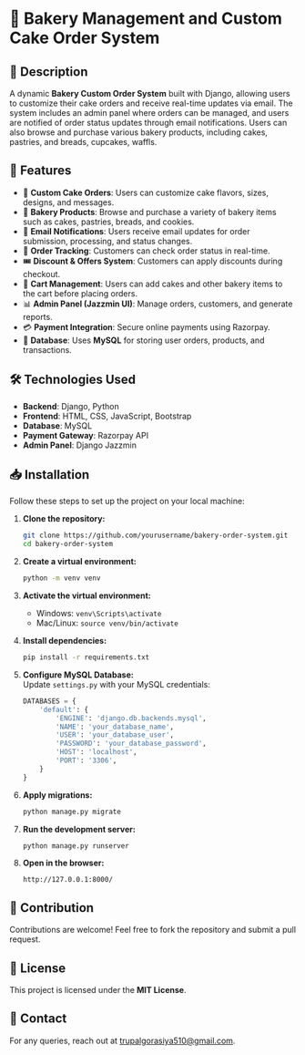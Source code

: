 # 🎂 Bakery Management and Custom Cake Order System

## 📌 Description
A dynamic **Bakery Custom Order System** built with Django, allowing users to customize their cake orders and 
receive real-time updates via email. The system includes an admin panel where orders can be managed, and users 
are notified of order status updates through email notifications. Users can also browse and purchase various 
bakery products, including cakes, pastries, and breads, cupcakes, waffls.

## 🚀 Features
- 🎂 **Custom Cake Orders**: Users can customize cake flavors, sizes, designs, and messages.
- 🍰 **Bakery Products**: Browse and purchase a variety of bakery items such as cakes, pastries, breads, and cookies.
- 📩 **Email Notifications**: Users receive email updates for order submission, processing, and status changes.
- 🔄 **Order Tracking**: Customers can check order status in real-time.
- 🎟️ **Discount & Offers System**: Customers can apply discounts during checkout.
- 🛒 **Cart Management**: Users can add cakes and other bakery items to the cart before placing orders.
- 📊 **Admin Panel (Jazzmin UI)**: Manage orders, customers, and generate reports.
- 💳 **Payment Integration**: Secure online payments using Razorpay.
- 📂 **Database**: Uses **MySQL** for storing user orders, products, and transactions.

## 🛠️ Technologies Used
- **Backend**: Django, Python
- **Frontend**: HTML, CSS, JavaScript, Bootstrap
- **Database**: MySQL
- **Payment Gateway**: Razorpay API
- **Admin Panel**: Django Jazzmin

## 📥 Installation
Follow these steps to set up the project on your local machine:

1. **Clone the repository:**  
   ```sh
   git clone https://github.com/yourusername/bakery-order-system.git
   cd bakery-order-system
   ```

2. **Create a virtual environment:**  
   ```sh
   python -m venv venv
   ```

3. **Activate the virtual environment:**  
   - Windows: `venv\Scripts\activate`  
   - Mac/Linux: `source venv/bin/activate`

4. **Install dependencies:**  
   ```sh
   pip install -r requirements.txt
   ```

5. **Configure MySQL Database:**  
   Update `settings.py` with your MySQL credentials:
   ```python
   DATABASES = {
       'default': {
           'ENGINE': 'django.db.backends.mysql',
           'NAME': 'your_database_name',
           'USER': 'your_database_user',
           'PASSWORD': 'your_database_password',
           'HOST': 'localhost',
           'PORT': '3306',
       }
   }
   ```

6. **Apply migrations:**  
   ```sh
   python manage.py migrate
   ```

7. **Run the development server:**  
   ```sh
   python manage.py runserver
   ```

8. **Open in the browser:**  
   ```
   http://127.0.0.1:8000/
   ```


## 🤝 Contribution
Contributions are welcome! Feel free to fork the repository and submit a pull request.

## 📜 License
This project is licensed under the **MIT License**.

## 📧 Contact
For any queries, reach out at [trupalgorasiya510@gmail.com](trupalgorasiya510@gmail.com).



